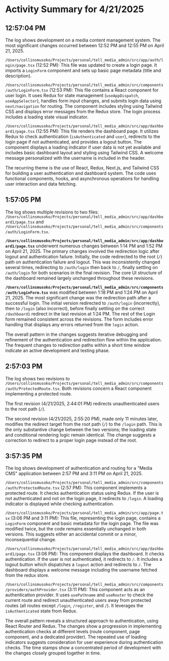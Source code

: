 # Activity Summary for 4/21/2025

## 12:57:04 PM
The log shows development on a media content management system.  The most significant changes occurred between 12:52 PM and 12:55 PM on April 21, 2025.

`/Users/collinsmusoko/Projects/personal/tell_media_admin/src/app/auth/login/page.tsx` (12:52 PM): This file was updated to create a login page.  It imports a `LoginForm` component and sets up basic page metadata (title and description).

`/Users/collinsmusoko/Projects/personal/tell_media_admin/src/components/auth/LoginForm.tsx` (12:53 PM): This file contains a React component for user login. It uses Redux for state management (`useAppDispatch`, `useAppSelector`), handles form input changes, and submits login data using `next/navigation` for routing. The component includes styling using Tailwind CSS and displays error messages from the Redux store.  The login process includes a loading state visual indicator.

`/Users/collinsmusoko/Projects/personal/tell_media_admin/src/app/dashboard1/page.tsx` (12:55 PM): This file renders the dashboard page. It utilizes Redux to check authentication (`isAuthenticated` and `user`), redirects to the login page if not authenticated,  and provides a logout button. The component displays a loading indicator if user data is not yet available and includes basic dashboard layout and styling using Tailwind CSS.  A welcome message personalized with the username is included in the header.


The recurring theme is the use of React, Redux, Next.js, and Tailwind CSS for building a user authentication and dashboard system.  The code uses functional components, hooks, and asynchronous operations for handling user interaction and data fetching.


## 1:57:05 PM
The log shows multiple revisions to two files: `/Users/collinsmusoko/Projects/personal/tell_media_admin/src/app/dashboard1/page.tsx` and `/Users/collinsmusoko/Projects/personal/tell_media_admin/src/components/auth/LoginForm.tsx`.

**`/Users/collinsmusoko/Projects/personal/tell_media_admin/src/app/dashboard1/page.tsx`** underwent numerous changes between 1:14 PM and 1:52 PM on April 21, 2025.  The primary changes involved the redirection logic after logout and  authentication failure. Initially, the code redirected to the root (`/`) path on authentication failure and logout. This was inconsistently changed several times, redirecting to `/auth/login` then back to `/`, finally settling on `/auth/login` for both scenarios in the final revision.  The core UI structure of the dashboard remained largely unchanged throughout these revisions.

**`/Users/collinsmusoko/Projects/personal/tell_media_admin/src/components/auth/LoginForm.tsx`** was modified between 1:18 PM and 1:24 PM on April 21, 2025. The most significant change was the redirection path after a successful login.  The initial version redirected to `/auth/login` (incorrectly),  then to `/login` (also incorrect), before finally settling on the correct `/dashboard1` redirect in the last revision at 1:24 PM.  The rest of the Login form remained consistent across the revisions.  The form includes error handling that displays any errors returned from the `login` action.


The overall pattern in the changes suggests iterative debugging and refinement of the authentication and redirection flow within the application.  The frequent changes to redirection paths within a short time window indicate an active development and testing phase.


## 2:57:03 PM
The log shows two revisions to `/Users/collinsmusoko/Projects/personal/tell_media_admin/src/components/auth/ProtectedRoute.tsx`.  Both revisions concern a React component implementing a protected route.

The first revision (4/21/2025, 2:44:01 PM) redirects unauthenticated users to the root path (`/`).

The second revision (4/21/2025, 2:55:20 PM), made only 11 minutes later, modifies the redirect target from the root path (`/`) to the `/login` path.  This is the only substantive change between the two versions; the loading state and conditional rendering logic remain identical.  The change suggests a correction to redirect to a proper login page instead of the root.


## 3:57:35 PM
The log shows development of authentication and routing for a "Media CMS" application between 2:57 PM and 3:11 PM on April 21, 2025.

`/Users/collinsmusoko/Projects/personal/tell_media_admin/src/components/auth/ProtectedRoute.tsx` (2:57 PM): This component implements a protected route.  It checks authentication status using Redux. If the user is not authenticated and not on the login page, it redirects to `/login`. A loading indicator is displayed while checking authentication.

`/Users/collinsmusoko/Projects/personal/tell_media_admin/src/app/page.tsx` (3:06 PM and 3:11 PM): This file, representing the login page,  contains a `LoginForm` component and basic metadata for the login page.  The file was modified twice, but the code remains essentially unchanged in both versions. This suggests either an accidental commit or a minor, inconsequential change.

`/Users/collinsmusoko/Projects/personal/tell_media_admin/src/app/dashboard1/page.tsx` (3:06 PM): This component displays the dashboard. It checks authentication. If the user is not authenticated, it redirects to `/`.  It includes a logout button which dispatches a `logout` action and redirects to `/`. The dashboard displays a welcome message including the username fetched from the redux store.


`/Users/collinsmusoko/Projects/personal/tell_media_admin/src/components/providers/authProvider.tsx` (3:11 PM): This component acts as an authentication provider. It uses `usePathname` and `useRouter` to check the current route and redirect unauthenticated users away from protected routes (all routes except `/login`, `/register`, and `/`).  It leverages the `isAuthenticated` state from Redux.

The overall pattern reveals a structured approach to authentication, using React Router and Redux.  The changes show a progression in implementing authentication checks at different levels (route component, page component, and a dedicated provider).  The repeated use of loading indicators suggests consideration for user experience during authentication checks. The time stamps show a concentrated period of development with the changes closely grouped together in time.
